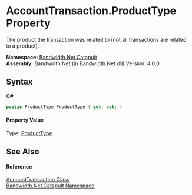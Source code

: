 ﻿# AccountTransaction.ProductType Property 
 

The product the transaction was related to (not all transactions are related to a product).

**Namespace:**&nbsp;<a href ="N_Bandwidth_Net_Catapult.md">Bandwidth.Net.Catapult</a><br />**Assembly:**&nbsp;Bandwidth.Net (in Bandwidth.Net.dll) Version: 4.0.0

## Syntax

**C#**<br />
``` C#
public ProductType ProductType { get; set; }
```


#### Property Value
Type: <a href ="T_Bandwidth_Net_Catapult_ProductType.md">ProductType</a>

## See Also


#### Reference
<a href ="T_Bandwidth_Net_Catapult_AccountTransaction.md">AccountTransaction Class</a><br /><a href ="N_Bandwidth_Net_Catapult.md">Bandwidth.Net.Catapult Namespace</a><br />